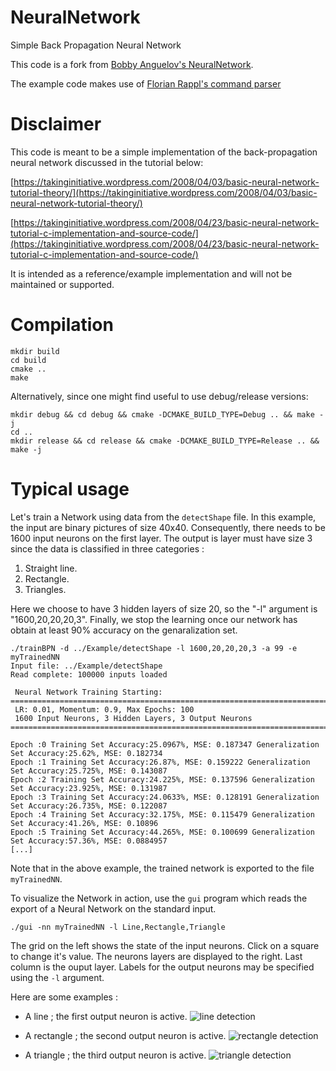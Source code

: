 # NeuralNetwork
Simple Back Propagation Neural Network

This code is a fork from [Bobby Anguelov's NeuralNetwork](https://github.com/BobbyAnguelov/NeuralNetwork).

The example code makes use of [Florian Rappl's command parser](https://github.com/FlorianRappl/CmdParser )

# Disclaimer
This code is meant to be a simple implementation of the back-propagation neural network discussed in the tutorial below:

[https://takinginitiative.wordpress.com/2008/04/03/basic-neural-network-tutorial-theory/](https://takinginitiative.wordpress.com/2008/04/03/basic-neural-network-tutorial-theory/)

[https://takinginitiative.wordpress.com/2008/04/23/basic-neural-network-tutorial-c-implementation-and-source-code/](https://takinginitiative.wordpress.com/2008/04/23/basic-neural-network-tutorial-c-implementation-and-source-code/)

It is intended as a reference/example implementation and will not be maintained or supported.


# Compilation
```
mkdir build
cd build
cmake ..
make
```

Alternatively, since one might find useful to use debug/release versions:
```
mkdir debug && cd debug && cmake -DCMAKE_BUILD_TYPE=Debug .. && make -j
cd ..
mkdir release && cd release && cmake -DCMAKE_BUILD_TYPE=Release .. && make -j
```

# Typical usage
Let's train a Network using data from the ``detectShape`` file. In this
example, the input are binary pictures of size 40x40. Consequently, there needs
to be 1600 input neurons on the first layer. The output is layer must have size
3 since the data is classified in three categories :

1. Straight line.
2. Rectangle.
3. Triangles.

Here we choose to have 3 hidden layers of size 20, so the "-l" argument is
"1600,20,20,20,3". Finally, we stop the learning once our network has obtain at
least 90% accuracy on the genaralization set.

```
./trainBPN -d ../Example/detectShape -l 1600,20,20,20,3 -a 99 -e myTrainedNN
Input file: ../Example/detectShape
Read complete: 100000 inputs loaded

 Neural Network Training Starting: 
==========================================================================
 LR: 0.01, Momentum: 0.9, Max Epochs: 100
 1600 Input Neurons, 3 Hidden Layers, 3 Output Neurons
==========================================================================

Epoch :0 Training Set Accuracy:25.0967%, MSE: 0.187347 Generalization Set Accuracy:25.62%, MSE: 0.182734
Epoch :1 Training Set Accuracy:26.87%, MSE: 0.159222 Generalization Set Accuracy:25.725%, MSE: 0.143087
Epoch :2 Training Set Accuracy:24.225%, MSE: 0.137596 Generalization Set Accuracy:23.925%, MSE: 0.131987
Epoch :3 Training Set Accuracy:24.0633%, MSE: 0.128191 Generalization Set Accuracy:26.735%, MSE: 0.122087
Epoch :4 Training Set Accuracy:32.175%, MSE: 0.115479 Generalization Set Accuracy:41.26%, MSE: 0.10896
Epoch :5 Training Set Accuracy:44.265%, MSE: 0.100699 Generalization Set Accuracy:57.36%, MSE: 0.0884957
[...]
```

Note that in the above example, the trained network is exported to the file ``myTrainedNN``.

To visualize the Network in action, use the ``gui`` program which reads the
export of a Neural Network on the standard input.
```
./gui -nn myTrainedNN -l Line,Rectangle,Triangle
```
The grid on the left shows the state of the input neurons. Click on a square to
change it's value. The neurons layers are displayed to the right. Last column
is the ouput layer. Labels for the output neurons may be specified using the
``-l`` argument.

Here are some examples : 

 - A line ; the first output neuron is active.
![line detection](https://github.com/xprov/NeuralNetwork/blob/master/images/detectLine.png)

 - A rectangle ; the second output neuron is active.
![rectangle detection](https://github.com/xprov/NeuralNetwork/blob/master/images/detectRectangle.png)

 - A triangle ; the third output neuron is active.
![triangle detection](https://github.com/xprov/NeuralNetwork/blob/master/images/detectTriangle.png)





